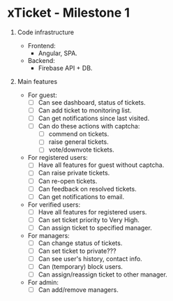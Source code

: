 xTicket - Milestone 1
===

1. Code infrastructure
   * Frontend:
      * Angular, SPA.
   * Backend:
      * Firebase API + DB.

2. Main features
   * For guest:
      * [ ] Can see dashboard, status of tickets.
      * [ ] Can add ticket to monitoring list.
      * [ ] Can get notifications since last visited.
      * [ ] Can do these actions with captcha:
         * [ ] commend on tickets.
         * [ ] raise general tickets.
         * [ ] vote/downvote tickets.
   * For registered users:
      * [ ] Have all features for guest without captcha.
      * [ ] Can raise private tickets.
      * [ ] Can re-open tickets.
      * [ ] Can feedback on resolved tickets.
      * [ ] Can get notifications to email.
   * For verified users:
      * [ ] Have all features for registered users.
      * [ ] Can set ticket priority to Very High.
      * [ ] Can assign ticket to specified manager.
   * For managers:
      * [ ] Can change status of tickets.
      * [ ] Can set ticket to private???
      * [ ] Can see user's history, contact info.
      * [ ] Can (temporary) block users.
      * [ ] Can assign/reassign ticket to other manager.
   * For admin:
      * [ ] Can add/remove managers.